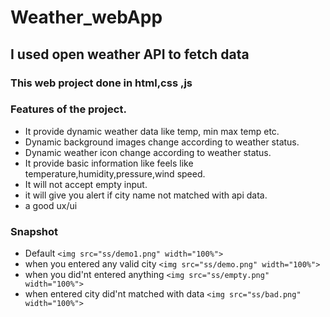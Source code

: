 # Weather_webApp

## I used open weather API to fetch data

### This  web project done in html,css ,js

### Features of the project.

* It provide dynamic weather data like temp, min max temp etc.
* Dynamic background images change according to weather status.
* Dynamic weather icon change according to weather status.
* It provide basic information like feels like temperature,humidity,pressure,wind speed.
* It will not accept empty input.
* it will give you  alert if city name not matched with api  data.
* a good  ux/ui

### Snapshot

* Default
  `<img src="ss/demo1.png" width="100%">`
* when you entered any valid city
  `<img src="ss/demo.png" width="100%">`
* when you did'nt entered anything
  `<img src="ss/empty.png" width="100%">`
* when entered city did'nt matched with data
  `<img src="ss/bad.png" width="100%">`
